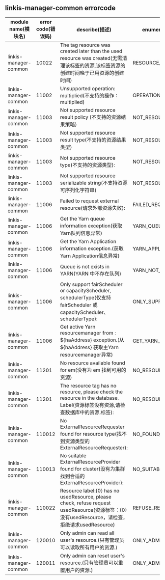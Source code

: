 ## linkis-manager-common  errorcode

| module name(模块名) | error code(错误码)  | describe(描述) |enumeration name(枚举)| Exception Class(类名)|
| -------- | -------- | ----- |-----|-----|
|linkis-manager-common |10022|The tag resource was created later than the used resource was created(无需清理该标签的资源,该标签资源的创建时间晚于已用资源的创建时间)|RESOURCE_LATER_CREATED|ManagerCommonErrorCodeSummary|
|linkis-manager-common |11002|Unsupported operation: multiplied(不支持的操作：multiplied)|OPERATION_MULTIPLIED|ManagerCommonErrorCodeSummary|
|linkis-manager-common |11003|Not supported resource result policy (不支持的资源结果策略)|NOT_RESOURCE_POLICY|ManagerCommonErrorCodeSummary|
|linkis-manager-common |11003|Not supported resource result type(不支持的资源结果类型)|NOT_RESOURCE_RESULT_TYPE|ManagerCommonErrorCodeSummary|
|linkis-manager-common |11003|Not supported resource type(不支持的资源类型):|NOT_RESOURCE_TYPE|ManagerCommonErrorCodeSummary|
|linkis-manager-common |11003|Not supported resource serializable string(不支持资源可序列化字符串)|NOT_RESOURCE_STRING|ManagerCommonErrorCodeSummary|
|linkis-manager-common |11006|Failed to request external resource(请求外部资源失败):|FAILED_REQUEST_RESOURCE|ManagerCommonErrorCodeSummary|
|linkis-manager-common |11006|Get the Yarn queue information exception(获取Yarn队列信息异常)|YARN_QUEUE_EXCEPTION|ManagerCommonErrorCodeSummary|
|linkis-manager-common |11006|Get the Yarn Application information exception.(获取Yarn Application信息异常)|YARN_APPLICATION_EXCEPTION|ManagerCommonErrorCodeSummary|
|linkis-manager-common |11006|Queue  is not exists in YARN(YARN 中不存在队列)|YARN_NOT_EXISTS_QUEUE|ManagerCommonErrorCodeSummary|
|linkis-manager-common |11006|Only support fairScheduler or capacityScheduler, schedulerType(仅支持 fairScheduler 或 capacityScheduler、schedulerType):|ONLY_SUPPORT_FAIRORCAPA|ManagerCommonErrorCodeSummary|
|linkis-manager-common |11006|Get active Yarn resourcemanager from : ${haAddress} exception.(从 ${haAddress} 获取主Yarn resourcemanager异常)|GET_YARN_EXCEPTION|ManagerCommonErrorCodeSummary|
|linkis-manager-common |11201| No resource available found for em(没有为 em 找到可用的资源)|NO_RESOURCE_AVAILABLE|ManagerCommonErrorCodeSummary|
|linkis-manager-common |11201|The resource tag has no resource, please check the resource in the database. Label(资源标签没有资源,请检查数据库中的资源.标签):|NO_RESOURCE|ManagerCommonErrorCodeSummary|
|linkis-manager-common |110012|No ExternalResourceRequester found for resource type(找不到资源类型的 ExternalResourceRequester):|NO_FOUND_RESOURCE_TYPE|ManagerCommonErrorCodeSummary|
|linkis-manager-common |110013|No suitable ExternalResourceProvider found for cluster(没有为集群找到合适的 ExternalResourceProvider):|NO_SUITABLE_CLUSTER|ManagerCommonErrorCodeSummary|
|linkis-manager-common |110022|Resource label:{0} has no usedResource, please check, refuse request usedResource(资源标签：{0}没有usedResource，请检查，拒绝请求usedResource)|REFUSE_REQUEST|ManagerCommonErrorCodeSummary|
|linkis-manager-common |120010|Only admin can read all user's resource.(只有管理员可以读取所有用户的资源.)|ONLY_ADMIN_READ|ManagerCommonErrorCodeSummary|
|linkis-manager-common |120011|Only admin can reset user's resource.(只有管理员可以重置用户的资源.)|ONLY_ADMIN_RESET|ManagerCommonErrorCodeSummary|
